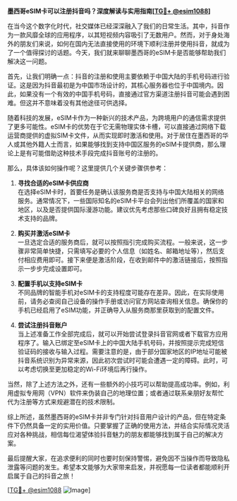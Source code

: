 **墨西哥eSIM卡可以注册抖音吗？深度解读与实用指南[[TG💪+ @esim1088](https://t.me/s/esim1088)]**

在当今这个数字化时代，社交媒体已经深深融入了我们的日常生活。其中，抖音作为一款风靡全球的应用程序，以其短视频内容吸引了无数用户。然而，对于身处海外的朋友们来说，如何在国内无法直接使用的环境下顺利注册并使用抖音，就成为了一个值得探讨的话题。今天，我们就来聊聊墨西哥的eSIM卡是否能够帮助我们解决这一问题。

首先，让我们明确一点：抖音的注册和使用主要依赖于中国大陆的手机号码进行验证。这是因为抖音最初是为中国市场设计的，其核心服务器也位于中国境内。因此，如果没有一个有效的中国手机号码，直接通过官方渠道注册抖音可能会遇到困难。但这并不意味着没有其他途径可供选择。

随着科技的发展，eSIM卡作为一种新兴的技术产品，为跨境用户的通信需求提供了更多可能性。eSIM卡的优势在于它无需物理实体卡槽，可以直接通过网络下载运营商提供的虚拟SIM卡文件，从而实现即时激活和使用。对于居住在墨西哥的华人或其他外籍人士而言，如果能够找到支持中国区服务的eSIM卡提供商，那么理论上是有可能借助这种技术手段完成抖音账号的注册的。

那么，具体该如何操作呢？这里提供几个关键步骤供参考：

1. **寻找合适的eSIM卡供应商**  
   在选择eSIM卡时，首要任务是确认该服务商是否支持与中国大陆相关的网络服务。通常情况下，一些国际知名的eSIM卡平台会列出他们所覆盖的国家和地区，以及是否提供国际漫游功能。建议优先考虑那些口碑良好且拥有稳定技术支持的品牌。

2. **购买并激活eSIM卡**  
   一旦选定合适的服务商后，就可以按照指引完成购买流程。一般来说，这一步骤非常简单快捷，只需填写必要的个人信息（如姓名、邮箱地址等），然后支付相应费用即可。接下来便是激活阶段，在收到邮件中的激活链接后，按照指示一步步完成设置即可。

3. **配置手机以支持eSIM卡**  
   不同品牌的智能手机对eSIM卡的支持程度可能存在差异。因此，在实际使用前，请务必查阅自己设备的操作手册或访问官方网站查询相关信息。确保你的手机已经启用了eSIM功能，并正确导入从服务商那里获取到的配置文件。

4. **尝试注册抖音账户**  
   当上述准备工作全部完成后，就可以开始尝试登录抖音官网或者下载官方应用程序了。输入已绑定至eSIM卡上的中国大陆手机号码，并按照提示完成短信验证码的接收与输入过程。需要注意的是，由于部分国家地区的IP地址可能被抖音系统识别为异常来源，因此初次尝试时可能会遭遇一定的障碍。此时，可以考虑切换至更加稳定的Wi-Fi环境后再行操作。

当然，除了上述方法之外，还有一些额外的小技巧可以帮助提高成功率。例如，利用虚拟专用网（VPN）软件来伪装自己的地理位置；或者通过联系亲朋好友帮忙代为注册等方式来规避潜在的技术限制。

综上所述，虽然墨西哥的eSIM卡并非专门针对抖音用户设计的产品，但在特定条件下仍然具备一定的实用价值。只要掌握了正确的使用方法，并结合实际情况灵活应对各种挑战，相信每位渴望体验抖音魅力的朋友都能够找到属于自己的解决方案。

最后提醒大家，在追求便利的同时也要时刻保持警惕，避免因不当操作而导致隐私泄露等问题的发生。希望本文能够为大家带来启发，并祝愿每一位读者都能顺利开启属于自己的抖音之旅！

[[TG💪+ @esim1088](https://t.me/s/esim1088) ![Image](https://i.postimg.cc/4NQfJmqS/Snipaste-2025-05-13-00-14-12.png)]